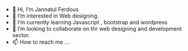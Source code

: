 - 👋 Hi, I’m Jannatul Ferdous 
- 👀 I’m interested in Web designing.
- 🌱 I’m currently learning Javascript , bootstrap and wordpress
- 💞️ I’m looking to collaborate on thr web designing and development sector.
- 📫 How to reach me ...

<!---
jannat129/jannat129 is a ✨ special ✨ repository because its `README.md` (this file) appears on your GitHub profile.
You can click the Preview link to take a look at your changes.
--->
